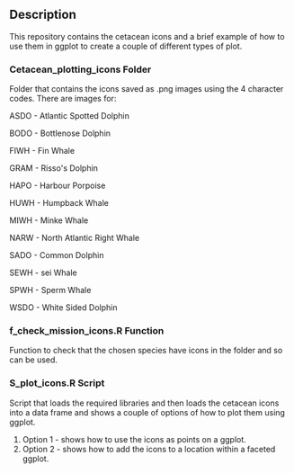 ## Description

This repository contains the cetacean icons and a brief example of how to use them in ggplot to create a couple of different types of plot.

### Cetacean_plotting_icons Folder

Folder that contains the icons saved as .png images using the 4 character codes. There are images for:

ASDO - Atlantic Spotted Dolphin

BODO - Bottlenose Dolphin

FIWH - Fin Whale

GRAM - Risso's Dolphin

HAPO - Harbour Porpoise

HUWH - Humpback Whale

MIWH - Minke Whale

NARW - North Atlantic Right Whale

SADO - Common Dolphin

SEWH - sei Whale

SPWH - Sperm Whale

WSDO - White Sided Dolphin

### f_check_mission_icons.R Function

Function to check that the chosen species have icons in the folder and so can be used.

### S_plot_icons.R Script

Script that loads the required libraries and then loads the cetacean icons into a data frame and shows a couple of options of how to plot them using ggplot.

1.  Option 1 - shows how to use the icons as points on a ggplot.
2.  Option 2 - shows how to add the icons to a location within a faceted ggplot.
